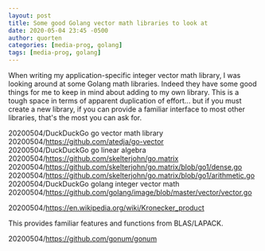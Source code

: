 ```yaml
---
layout: post
title: Some good Golang vector math libraries to look at
date: 2020-05-04 23:45 -0500
author: quorten
categories: [media-prog, golang]
tags: [media-prog, golang]
---
```


When writing my application-specific integer vector math library, I
was looking around at some Golang math libraries.  Indeed they have
some good things for me to keep in mind about adding to my own
library.  This is a tough space in terms of apparent duplication of
effort... but if you must create a new library, if you can provide a
familiar interface to most other libraries, that's the most you can
ask for.

20200504/DuckDuckGo go vector math library  
20200504/https://github.com/atedja/go-vector  
20200504/DuckDuckGo go linear algebra  
20200504/https://github.com/skelterjohn/go.matrix  
20200504/https://github.com/skelterjohn/go.matrix/blob/go1/dense.go  
20200504/https://github.com/skelterjohn/go.matrix/blob/go1/arithmetic.go  
20200504/DuckDuckGo golang integer vector math  
20200504/https://github.com/golang/image/blob/master/vector/vector.go

20200504/https://en.wikipedia.org/wiki/Kronecker_product

This provides familiar features and functions from BLAS/LAPACK.

20200504/https://github.com/gonum/gonum
